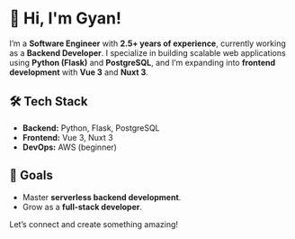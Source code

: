 # 👋 Hi, I'm Gyan!  

I’m a **Software Engineer** with **2.5+ years of experience**, currently working as a **Backend Developer**. I specialize in building scalable web applications using **Python (Flask)** and **PostgreSQL**, and I’m expanding into **frontend development** with **Vue 3** and **Nuxt 3**.  

## 🛠️ Tech Stack  
- **Backend:** Python, Flask, PostgreSQL  
- **Frontend:** Vue 3, Nuxt 3  
- **DevOps:** AWS (beginner)  

## 🎯 Goals  
- Master **serverless backend development**.  
- Grow as a **full-stack developer**.  

Let’s connect and create something amazing!  
